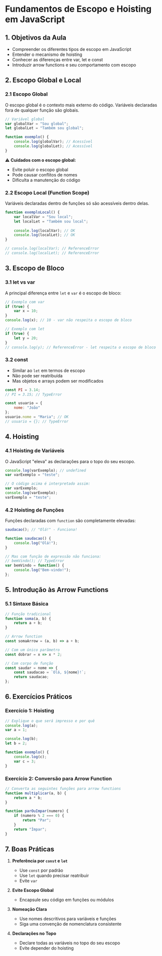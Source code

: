 # Fundamentos de Escopo e Hoisting em JavaScript

## 1. Objetivos da Aula
- Compreender os diferentes tipos de escopo em JavaScript
- Entender o mecanismo de hoisting
- Conhecer as diferenças entre var, let e const
- Introduzir arrow functions e seu comportamento com escopo

## 2. Escopo Global e Local

### 2.1 Escopo Global
O escopo global é o contexto mais externo do código. Variáveis declaradas fora de qualquer função são globais.

```javascript
// Variável global
var globalVar = "Sou global";
let globalLet = "Também sou global";

function exemplo() {
    console.log(globalVar); // Acessível
    console.log(globalLet); // Acessível
}
```

⚠️ **Cuidados com o escopo global:**
- Evite poluir o escopo global
- Pode causar conflitos de nomes
- Dificulta a manutenção do código

### 2.2 Escopo Local (Function Scope)
Variáveis declaradas dentro de funções só são acessíveis dentro delas.

```javascript
function exemploLocal() {
    var localVar = "Sou local";
    let localLet = "Também sou local";
    
    console.log(localVar); // OK
    console.log(localLet); // OK
}

// console.log(localVar); // ReferenceError
// console.log(localLet); // ReferenceError
```

## 3. Escopo de Bloco

### 3.1 let vs var
A principal diferença entre `let` e `var` é o escopo de bloco:

```javascript
// Exemplo com var
if (true) {
    var x = 10;
}
console.log(x); // 10 - var não respeita o escopo de bloco

// Exemplo com let
if (true) {
    let y = 20;
}
// console.log(y); // ReferenceError - let respeita o escopo de bloco
```

### 3.2 const
- Similar ao `let` em termos de escopo
- Não pode ser reatribuída
- Mas objetos e arrays podem ser modificados

```javascript
const PI = 3.14;
// PI = 3.15; // TypeError

const usuario = {
    nome: "João"
};
usuario.nome = "Maria"; // OK
// usuario = {}; // TypeError
```

## 4. Hoisting

### 4.1 Hoisting de Variáveis
O JavaScript "eleva" as declarações para o topo do seu escopo.

```javascript
console.log(varExemplo); // undefined
var varExemplo = "teste";

// O código acima é interpretado assim:
var varExemplo;
console.log(varExemplo);
varExemplo = "teste";
```

### 4.2 Hoisting de Funções
Funções declaradas com `function` são completamente elevadas:

```javascript
saudacao(); // "Olá!" - Funciona!

function saudacao() {
    console.log("Olá!");
}

// Mas com função de expressão não funciona:
// bemVindo(); // TypeError
var bemVindo = function() {
    console.log("Bem-vindo!");
};
```

## 5. Introdução às Arrow Functions

### 5.1 Sintaxe Básica
```javascript
// Função tradicional
function soma(a, b) {
    return a + b;
}

// Arrow function
const somaArrow = (a, b) => a + b;

// Com um único parâmetro
const dobrar = x => x * 2;

// Com corpo de função
const saudar = nome => {
    const saudacao = `Olá, ${nome}!`;
    return saudacao;
};
```

## 6. Exercícios Práticos

### Exercício 1: Hoisting
```javascript
// Explique o que será impresso e por quê
console.log(a);
var a = 1;

console.log(b);
let b = 2;

function exemplo() {
    console.log(c);
    var c = 3;
}
```

### Exercício 2: Conversão para Arrow Function
```javascript
// Converta as seguintes funções para arrow functions
function multiplicar(a, b) {
    return a * b;
}

function parOuImpar(numero) {
    if (numero % 2 === 0) {
        return "Par";
    }
    return "Ímpar";
}
```

## 7. Boas Práticas

1. **Preferência por `const` e `let`**
   - Use `const` por padrão
   - Use `let` quando precisar reatribuir
   - Evite `var`

2. **Evite Escopo Global**
   - Encapsule seu código em funções ou módulos

3. **Nomeação Clara**
   - Use nomes descritivos para variáveis e funções
   - Siga uma convenção de nomenclatura consistente

4. **Declarações no Topo**
   - Declare todas as variáveis no topo do seu escopo
   - Evite depender do hoisting

